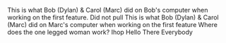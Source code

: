 This is what Bob (Dylan) & Carol (Marc) did on Bob's computer when working on the first feature. Did not pull 
This is what Bob (Dylan) & Carol (Marc) did on Marc's computer when working on the first feature
Where does the one legged woman work? Ihop
Hello There Everybody